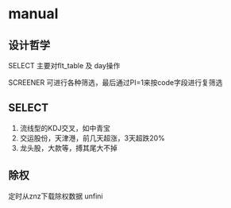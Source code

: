 # manual

## 设计哲学

  SELECT 主要对flt_table 及 day操作

  SCREENER 可进行各种筛选，最后通过PI=1来按code字段进行复筛选

## SELECT

  1. 流线型的KDJ交叉，如中青宝
  2. 交运股份，天津港，前几天超涨，3天超跌20%
  3. 龙头股，大款等，搏其尾大不掉

## 除权

  定时从znz下载除权数据 unfini
